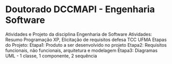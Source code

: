 # Doutorado DCCMAPI - Engenharia Software
Atividades e Projeto da disciplina Engenharia de Software
Atividades: Resumo Programação XP, Elicitação de requisitos defesa TCC UFMA
Etapas do Projeto:
Etapa1: Produto a ser desenvolvido no projeto
Etapa2: Requisitos funcionais, não funcionais, arquitetura e modelagem
Etapa3: Diagramas UML - 1 classe, 1 componente, 2 sequência
